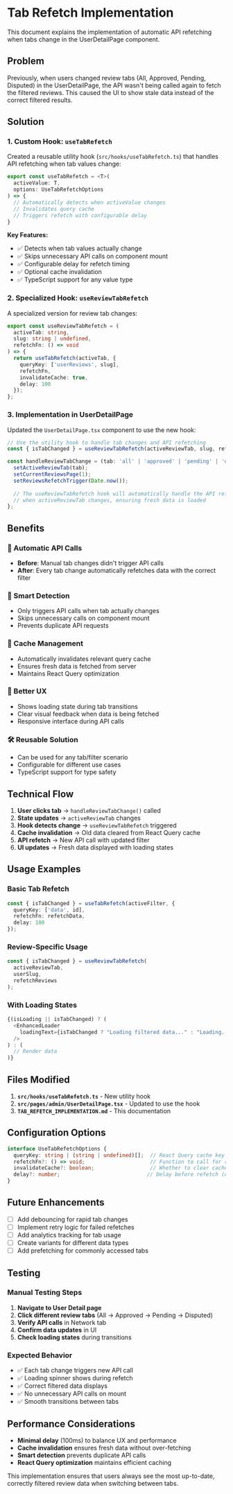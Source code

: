 # Tab Refetch Implementation

This document explains the implementation of automatic API refetching when tabs change in the UserDetailPage component.

## Problem

Previously, when users changed review tabs (All, Approved, Pending, Disputed) in the UserDetailPage, the API wasn't being called again to fetch the filtered reviews. This caused the UI to show stale data instead of the correct filtered results.

## Solution

### 1. Custom Hook: `useTabRefetch`

Created a reusable utility hook (`src/hooks/useTabRefetch.ts`) that handles API refetching when tab values change:

```typescript
export const useTabRefetch = <T>(
  activeValue: T, 
  options: UseTabRefetchOptions
) => {
  // Automatically detects when activeValue changes
  // Invalidates query cache
  // Triggers refetch with configurable delay
}
```

**Key Features:**
- ✅ Detects when tab values actually change
- ✅ Skips unnecessary API calls on component mount
- ✅ Configurable delay for refetch timing
- ✅ Optional cache invalidation
- ✅ TypeScript support for any value type

### 2. Specialized Hook: `useReviewTabRefetch`

A specialized version for review tab changes:

```typescript
export const useReviewTabRefetch = (
  activeTab: string,
  slug: string | undefined,
  refetchFn: () => void
) => {
  return useTabRefetch(activeTab, {
    queryKey: ['userReviews', slug],
    refetchFn,
    invalidateCache: true,
    delay: 100
  });
};
```

### 3. Implementation in UserDetailPage

Updated the `UserDetailPage.tsx` component to use the new hook:

```typescript
// Use the utility hook to handle tab changes and API refetching
const { isTabChanged } = useReviewTabRefetch(activeReviewTab, slug, refetchReviews);

const handleReviewTabChange = (tab: 'all' | 'approved' | 'pending' | 'disputed') => {
  setActiveReviewTab(tab);
  setCurrentReviewsPage(1);
  setReviewsRefetchTrigger(Date.now());
  
  // The useReviewTabRefetch hook will automatically handle the API refetch
  // when activeReviewTab changes, ensuring fresh data is loaded
};
```

## Benefits

### 🚀 Automatic API Calls
- **Before**: Manual tab changes didn't trigger API calls
- **After**: Every tab change automatically refetches data with the correct filter

### 🎯 Smart Detection
- Only triggers API calls when tab actually changes
- Skips unnecessary calls on component mount
- Prevents duplicate API requests

### 🔄 Cache Management
- Automatically invalidates relevant query cache
- Ensures fresh data is fetched from server
- Maintains React Query optimization

### 💫 Better UX
- Shows loading state during tab transitions
- Clear visual feedback when data is being fetched
- Responsive interface during API calls

### 🛠️ Reusable Solution
- Can be used for any tab/filter scenario
- Configurable for different use cases
- TypeScript support for type safety

## Technical Flow

1. **User clicks tab** → `handleReviewTabChange()` called
2. **State updates** → `activeReviewTab` changes
3. **Hook detects change** → `useReviewTabRefetch` triggered
4. **Cache invalidation** → Old data cleared from React Query cache
5. **API refetch** → New API call with updated filter
6. **UI updates** → Fresh data displayed with loading states

## Usage Examples

### Basic Tab Refetch
```typescript
const { isTabChanged } = useTabRefetch(activeFilter, {
  queryKey: ['data', id],
  refetchFn: refetchData,
  delay: 100
});
```

### Review-Specific Usage
```typescript
const { isTabChanged } = useReviewTabRefetch(
  activeReviewTab, 
  userSlug, 
  refetchReviews
);
```

### With Loading States
```typescript
{(isLoading || isTabChanged) ? (
  <EnhancedLoader 
    loadingText={isTabChanged ? "Loading filtered data..." : "Loading..."} 
  />
) : (
  // Render data
)}
```

## Files Modified

1. **`src/hooks/useTabRefetch.ts`** - New utility hook
2. **`src/pages/admin/UserDetailPage.tsx`** - Updated to use the hook
3. **`TAB_REFETCH_IMPLEMENTATION.md`** - This documentation

## Configuration Options

```typescript
interface UseTabRefetchOptions {
  queryKey: string | (string | undefined)[];  // React Query cache key
  refetchFn?: () => void;                     // Function to call for refetch
  invalidateCache?: boolean;                  // Whether to clear cache (default: true)
  delay?: number;                            // Delay before refetch (default: 50ms)
}
```

## Future Enhancements

- [ ] Add debouncing for rapid tab changes
- [ ] Implement retry logic for failed refetches
- [ ] Add analytics tracking for tab usage
- [ ] Create variants for different data types
- [ ] Add prefetching for commonly accessed tabs

## Testing

### Manual Testing Steps

1. **Navigate to User Detail page**
2. **Click different review tabs** (All → Approved → Pending → Disputed)
3. **Verify API calls** in Network tab
4. **Confirm data updates** in UI
5. **Check loading states** during transitions

### Expected Behavior

- ✅ Each tab change triggers new API call
- ✅ Loading spinner shows during refetch
- ✅ Correct filtered data displays
- ✅ No unnecessary API calls on mount
- ✅ Smooth transitions between tabs

## Performance Considerations

- **Minimal delay** (100ms) to balance UX and performance
- **Cache invalidation** ensures fresh data without over-fetching
- **Smart detection** prevents duplicate API calls
- **React Query optimization** maintains efficient caching

This implementation ensures that users always see the most up-to-date, correctly filtered review data when switching between tabs. 